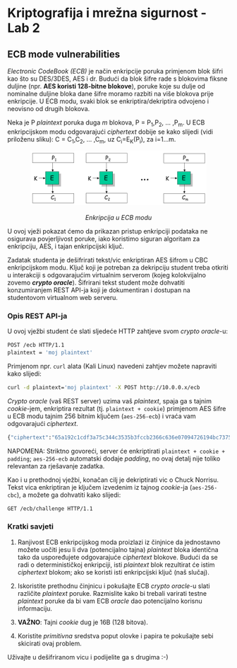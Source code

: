 # **Kriptografija i mrežna sigurnost - Lab 2**

## ECB mode vulnerabilities

_Electronic CodeBook (ECB)_ je način enkripcije poruka primjenom blok šifri kao što su DES/3DES, AES i dr. Budući da blok šifre rade s blokovima fiksne duljine (npr. **AES koristi 128-bitne blokove**), poruke koje su dulje od nominalne duljine bloka dane šifre moramo razbiti na više blokova prije enkripcije. U ECB modu, svaki blok se enkriptira/dekriptira odvojeno i neovisno od drugih blokova.

Neka je P _plaintext_ poruka duga _m_ blokova, P = P<sub>1</sub>,P<sub>2</sub>, ... ,P<sub>m</sub>. U ECB enkripcijskom modu odgovarajući _ciphertext_ dobije se kako slijedi (vidi priloženu sliku): C = C<sub>1</sub>,C<sub>2</sub>, ... ,C<sub>m</sub>, uz C<sub>i</sub>=E<sub>K</sub>(P<sub>i</sub>), za i=1...m.

<p align="center">
<img src="../img/ecb.PNG" alt="ECB encryption" width="400px" height="auto"/>
<br><br>
<em>Enkripcija u ECB modu</em>
</p>

U ovoj vježi pokazat ćemo da prikazan pristup enkripciji podataka ne osigurava povjerljivost poruke, iako koristimo siguran algoritam za enkripciju, AES, i tajan enkripcijski ključ.

Zadatak studenta je dešifrirati tekst/vic enkriptiran AES šifrom u CBC enkripcijskom modu. Ključ koji je potreban za dekripciju student treba otkriti u interakciji s odgovarajućim virtualnim serverom (kojeg kolokvijalno zovemo **_crypto oracle_**). Šifrirani tekst student može dohvatiti konzumiranjem REST API-ja koji je dokumentiran i dostupan na studentovom virtualnom web serveru.

### Opis REST API-ja

U ovoj vježbi student će slati sljedeće HTTP zahtjeve svom _crypto oracle_-u:

```Bash
POST /ecb HTTP/1.1
plaintext = 'moj plaintext'
```

Primjenom npr. `curl` alata (Kali Linux) navedeni zahtjev možete napraviti kako slijedi:

```Bash
curl -d plaintext='moj plaintext' -X POST http://10.0.0.x/ecb
```

_Crypto oracle_ (vaš REST server) uzima vaš _plaintext_, spaja ga s tajnim _cookie_-jem, enkriptira rezultat (tj. `plaintext + cookie`) primjenom AES šifre u ECB modu tajnim 256 bitnim ključem (`aes-256-ecb`) i vraća vam odgovarajući _ciphertext_.

```Bash
{"ciphertext":"65a192c1cdf3a75c344c3535b3fccb2366c636e07094726194bc7375a09ca672"}
```

NAPOMENA: Striktno govoreći, server će enkriptirati `plaintext + cookie + padding`; `aes-256-ecb` automatski dodaje _padding_, no ovaj detalj nije toliko relevantan za rješavanje zadatka.

Kao i u prethodnoj vježbi, konačan cilj je dekriptirati vic o Chuck Norrisu. Tekst vica enkriptiran je ključem izvedenim iz tajnog _cookie_-ja (`aes-256-cbc`), a možete ga dohvatiti kako slijedi:

```Bash
GET /ecb/challenge HTTP/1.1
```

### Kratki savjeti

1. Ranjivost ECB enkripcijskog moda proizlazi iz činjnice da jednostavno možete uočiti jesu li dva (potencijalno tajna) _plaintext_ bloka identična tako da uspoređujete odgovarajuće _ciphertext_ blokove. Budući da se radi o determinističkoj enkripciji, isti _plaintext_ blok rezultirat će istim _ciphertext_ blokom; ako se koristi isti enkripcijski ključ (naš slučaj).

2. Iskoristite prethodnu činjnicu i pokušajte ECB _crypto oracle_-u slati različite _plaintext_ poruke. Razmislite kako bi trebali varirati testne _plaintext_ poruke da bi vam ECB _oracle_ dao potencijalno korisnu informaciju.

3. **VAŽNO**: Tajni _cookie_ dug je 16B (128 bitova).

4. Koristite _primitivna_ sredstva poput olovke i papira te pokušajte sebi skicirati ovaj problem.

Uživajte u dešifriranom vicu i podijelite ga s drugima :-)